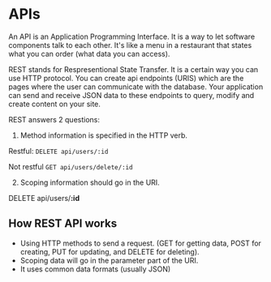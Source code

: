 # APIs
An API is an Application Programming Interface. It is a way to let software components talk to each other. It's like a menu in a restaurant that states what you can order (what data you can access).

REST stands for Respresentional State Transfer. It is a certain way you can use HTTP protocol. You can create api endpoints (URIS) which are the pages where the user can communicate with the database. Your application can send and receive JSON data to these endpoints to query, modify and create content on your site. 

REST answers 2 questions:

1. Method information is specified in the HTTP verb.

Restful: `DELETE api/users/:id`

Not restful `GET api/users/delete/:id`

2. Scoping information should go in the URI.

DELETE api/users/**:id**

## How REST API works

- Using HTTP methods to send a request. (GET for getting data, POST for creating, PUT for updating, and DELETE for deleting).
- Scoping data will go in the parameter part of the URI.
- It uses common data formats (usually JSON)
